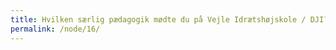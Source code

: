 ```yaml
---
title: Hvilken særlig pædagogik mødte du på Vejle Idrætshøjskole / DJI?
permalink: /node/16/
---
```

